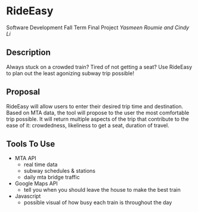 # RideEasy
Software Development Fall Term Final Project 
*Yasmeen Roumie and Cindy Li*

## Description
Always stuck on a crowded train? Tired of not getting a seat? Use RideEasy to plan out the least agonizing subway trip possible!

## Proposal
RideEasy will allow users to enter their desired trip time and destination. Based on MTA data, the tool will propose to the user the most comfortable trip possible. It will return multiple aspects of the trip that contribute to the ease of it: crowdedness, likeliness to get a seat, duration of travel.

## Tools To Use
* MTA API
  * real time data
  * subway schedules & stations
  * daily mta bridge traffic
* Google Maps API
  * tell you when you should leave the house to make the best train 
* Javascript
  * possible visual of how busy each train is throughout the day 
